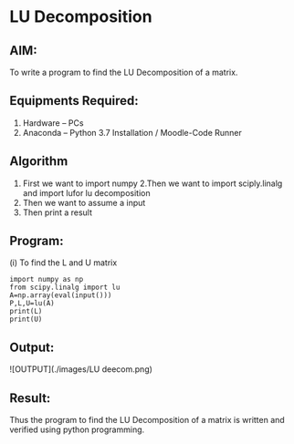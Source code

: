 # LU Decomposition 

## AIM:
To write a program to find the LU Decomposition of a matrix.

## Equipments Required:
1. Hardware – PCs
2. Anaconda – Python 3.7 Installation / Moodle-Code Runner

## Algorithm
1. First we want to import numpy 
2.Then we want to import sciply.linalg and import lufor lu decomposition 
3. Then we want to assume a input
4. Then print a result

## Program:
(i) To find the L and U matrix
```
import numpy as np
from scipy.linalg import lu
A=np.array(eval(input()))
P,L,U=lu(A)
print(L)
print(U)
```

## Output:
![OUTPUT](./images/LU deecom.png)


## Result:
Thus the program to find the LU Decomposition of a matrix is written and verified using python programming.

